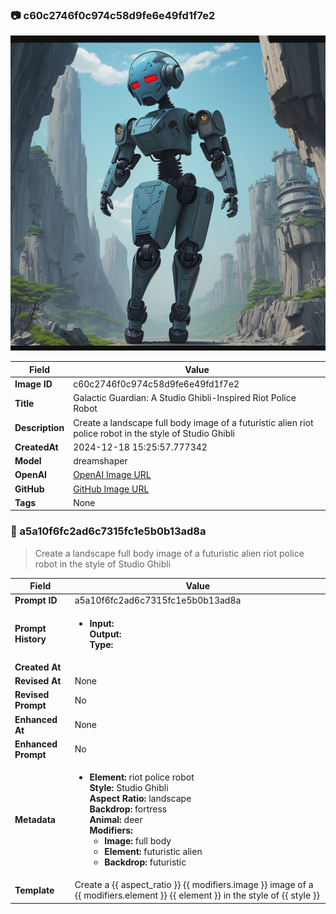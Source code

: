 

### 📷 c60c2746f0c974c58d9fe6e49fd1f7e2 


![data.id](./c60c2746f0c974c58d9fe6e49fd1f7e2.jpg)


| Field          | Value                                                                                                                     |
|----------------|---------------------------------------------------------------------------------------------------------------------------|
| **Image ID**             | c60c2746f0c974c58d9fe6e49fd1f7e2                                                                                                             |
| **Title**           | Galactic Guardian: A Studio Ghibli-Inspired Riot Police Robot                                                                                                       |
| **Description**           | Create a landscape full body image of a futuristic alien riot police robot in the style of Studio Ghibli                                                                                                       |
| **CreatedAt**        | 2024-12-18 15:25:57.777342                                                                                                        |
| **Model**        | dreamshaper                                                                                                        |
| **OpenAI**         | [OpenAI Image URL](http://192.168.1.85:8081/generated-images/b641964033879.png)                                                                                |
| **GitHub**         | [GitHub Image URL](https://raw.githubusercontent.com/Caneta-Silva/weeb/refs/heads/main/images/c60c2746f0c974c58d9fe6e49fd1f7e2/c60c2746f0c974c58d9fe6e49fd1f7e2.jpg)                                                                                |
| **Tags**       | None                                                                                                                   |

### 📜 a5a10f6fc2ad6c7315fc1e5b0b13ad8a

> Create a landscape full body image of a futuristic alien riot police robot in the style of Studio Ghibli

| Field          | Value                                                                                                                                                                      |
|----------------|----------------------------------------------------------------------------------------------------------------------------------------------------------------------------|
| **Prompt ID**  | a5a10f6fc2ad6c7315fc1e5b0b13ad8a                                                                                                                                                            |
| **Prompt History** | <ul><li>**Input:**  <br> **Output:**  <br> **Type:** </li></ul> |
| **Created At** |                                                                                                                                                    |
| **Revised At** | None                                                                                                                                                   |
| **Revised Prompt** | No                                                                                                                                                                      |
| **Enhanced At** | None                                                                                                                                                  |
| **Enhanced Prompt** | No                                                                                                                                                                    |
| **Metadata**   | <ul><li>**Element:** riot police robot <br> **Style:** Studio Ghibli <br> **Aspect Ratio:** landscape <br> **Backdrop:** fortress <br> **Animal:** deer <br> **Modifiers:**<ul><li>**Image:** full body</li><li>**Element:** futuristic alien</li><li>**Backdrop:** futuristic</li></ul></li></ul> |
| **Template**   | Create a {{ aspect_ratio }} {{ modifiers.image }} image of a {{ modifiers.element }} {{ element }} in the style of {{ style }}                                                                                                                                           |


